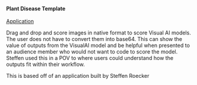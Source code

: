 **Plant Disease Template** <br> <br> [Application](https://share.streamlit.io/iveksl2/streamlit_apps/visual_ai_drag_and_drop_app/visual_ai_drag_and_drop_app.py) 

Drag and drop and score images in native format to score Visual AI models. The user does not have to convert them into base64. This can show the value of outputs from the VisualAI model and be helpful when presented to an audience member who would not want to code to score the model. Steffen used this in a POV to where users could understand how the outputs fit within their workflow. 

This is based off of an application built by Steffen Roecker


